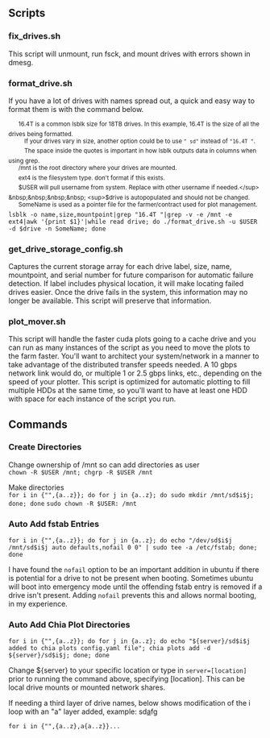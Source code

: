 ## Scripts  
### fix_drives.sh  
This script will unmount, run fsck, and mount drives with errors shown in dmesg.  
### format_drive.sh  
If you have a lot of drives with names spread out, a quick and easy way to format them is with the command below.  
  
&nbsp;&nbsp;&nbsp;&nbsp; <sup>16.4T is a common lsblk size for 18TB drives. In this example, 16.4T is the size of all the drives being formatted.</sup>  
&nbsp;&nbsp;&nbsp;&nbsp;&nbsp;&nbsp;&nbsp; <sup>If your drives vary in size, another option could be to use `" sd"` instead of `"16.4T "`.</sup>  
&nbsp;&nbsp;&nbsp;&nbsp;&nbsp;&nbsp;&nbsp; <sup>The space inside the quotes is important in how lsblk outputs data in columns when using grep.</sup>  
&nbsp;&nbsp;&nbsp;&nbsp; <sup>/mnt is the root directory where your drives are mounted.</sup>  
&nbsp;&nbsp;&nbsp;&nbsp; <sup>ext4 is the filesystem type. don't format if this exists.</sup>  
&nbsp;&nbsp;&nbsp;&nbsp; <sup>$USER will pull username from system. Replace with other username if needed.</sup>  
&nbsp;&nbsp;&nbsp;&nbsp; <sup>$drive is autopopulated and should not be changed.</sup>  
&nbsp;&nbsp;&nbsp;&nbsp; <sup>SomeName is used as a pointer file for the farmer/contract used for plot management.</sup>  
`lsblk -o name,size,mountpoint|grep "16.4T "|grep -v -e /mnt -e ext4|awk '{print $1}'|while read drive; do ./format_drive.sh -u $USER -d $drive -n SomeName; done`  
### get_drive_storage_config.sh  
Captures the current storage array for each drive label, size, name, mountpoint, and serial number for future comparison for automatic failure detection. If label includes physical location, it will make locating failed drives easier. Once the drive fails in the system, this information may no longer be available. This script will preserve that information.  
### plot_mover.sh  
This script will handle the faster cuda plots going to a cache drive and you can run as many instances of the script as you need to move the plots to the farm faster. You'll want to architect your system/network in a manner to take advantage of the distributed transfer speeds needed. A 10 gbps network link would do, or multiple 1 or 2.5 gbps links, etc., depending on the speed of your plotter. This script is optimized for automatic plotting to fill multiple HDDs at the same time, so you'll want to have at least one HDD with space for each instance of the script you run.  
## Commands  
### Create Directories 
Change ownership of /mnt so can add directories as user  
`chown -R $USER /mnt; chgrp -R $USER /mnt`  
  
Make directories  
`for i in {"",{a..z}}; do for j in {a..z}; do sudo mkdir /mnt/sd$i$j; done; done` 
`sudo chown -R $USER: /mnt`
### Auto Add fstab Entries  
`for i in {"",{a..z}}; do for j in {a..z}; do echo "/dev/sd$i$j /mnt/sd$i$j auto defaults,nofail 0 0" | sudo tee -a /etc/fstab; done; done`  
  
I have found the `nofail` option to be an important addition in ubuntu if there is potential for a drive to not be present when booting. Sometimes ubuntu will boot into emergency mode until the offending fstab entry is removed if a drive isn't present. Adding `nofail` prevents this and allows normal booting, in my experience.  
### Auto Add Chia Plot Directories  
`for i in {"",{a..z}}; do for j in {a..z}; do echo "${server}/sd$i$j added to chia plots config.yaml file"; chia plots add -d ${server}/sd$i$j; done; done`  
  
Change ${server} to your specific location or type in `server=[location]` prior to running the command above, specifying [location]. This can be local drive mounts or mounted network shares.  
  
If needing a third layer of drive names, below shows modification of the i loop with an "a" layer added, example: sd<ins>a</ins>fg  
  
`for i in {"",{a..z},a{a..z}}...`  

